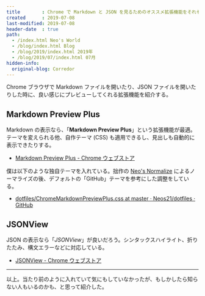 ```yaml
---
title        : Chrome で Markdown と JSON を見るためのオススメ拡張機能をそれぞれ紹介
created      : 2019-07-08
last-modified: 2019-07-08
header-date  : true
path:
  - /index.html Neo's World
  - /blog/index.html Blog
  - /blog/2019/index.html 2019年
  - /blog/2019/07/index.html 07月
hidden-info:
  original-blog: Corredor
---
```


Chrome ブラウザで Markdown ファイルを開いたり、JSON ファイルを開いたりした時に、良い感じにプレビューしてくれる拡張機能を紹介する。

## Markdown Preview Plus

Markdown の表示なら、「**Markdown Preview Plus**」という拡張機能が最適。テーマを変えられる他、自作テーマ (CSS) も適用できるし、見出しも自動的に表示できたりする。

- [Markdown Preview Plus - Chrome ウェブストア](https://chrome.google.com/webstore/detail/markdown-preview-plus/febilkbfcbhebfnokafefeacimjdckgl?hl=ja)

僕は以下のような独自テーマを入れている。拙作の [Neo's Normalize](https://neos21.github.io/neos-normalize/) によるノーマライズの後、デフォルトの「GitHub」テーマを参考にした調整をしている。

- [dotfiles/ChromeMarkdownPreviewPlus.css at master · Neos21/dotfiles · GitHub](https://github.com/Neos21/dotfiles/blob/master/ChromeMarkdownPreviewPlus.css)

## JSONView

JSON の表示なら「*JSONView*」が良いだろう。シンタックスハイライト、折りたたみ、構文エラーなどに対応している。

- [JSONView - Chrome ウェブストア](https://chrome.google.com/webstore/detail/jsonview/chklaanhfefbnpoihckbnefhakgolnmc?hl=ja)

---

以上。当たり前のように入れていて気にもしていなかったが、もしかしたら知らない人もいるのかも、と思って紹介した。
